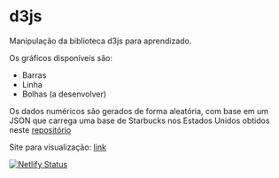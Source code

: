 # d3js

Manipulação da biblioteca d3js para aprendizado.

Os gráficos disponíveis são: 

*   Barras
*   Linha
*   Bolhas (a desenvolver)

Os dados numéricos são gerados de forma aleatória, com base em um JSON que carrega uma base de Starbucks nos Estados Unidos obtidos neste [repositório](https://gist.github.com/wf9a5m75/3d40f2d6814ef5f2bc4f75f61d86741e)


Site para visualização: [link](https://vigilant-liskov-7ed9c2.netlify.app/)

[![Netlify Status](https://api.netlify.com/api/v1/badges/19c69729-bb79-44d7-bc3c-9b68407aed9f/deploy-status)](https://app.netlify.com/sites/vigilant-liskov-7ed9c2/deploys)